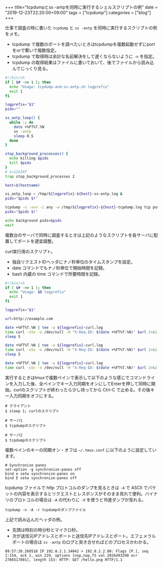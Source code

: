 +++
title="tcpdumpとss -antpを同時に実行するシェルスクリプトの例"
date = "2019-12-23T22:20:00+09:00"
tags = ["tcpdump"]
categories = ["blog"]
+++

仕事で調査の時に書いた `tcpdump` と `ss -antp` を同時に実行するスクリプトの例をメモ。

* tcpdump で複数のポートを調べたいときはtcpdumpを複数起動せずにportをorで繋いで複数指定。
* tcpdump で取得時は余計な名前解決をして遅くならないように `-n` を指定。
* tcpdump の取得結果はファイルに書いておいて、後でファイルから読み込んでじっくり見る。

```bash
#!/bin/sh
if [ $# -ne 1 ]; then
  echo "Usage: tcpdump-and-ss-antp.sh logprefix"
  exit 1
fi

logprefix="$1"
pids=""

ss_antp_loop() {
  while :; do
    date +%FT%T.%N
    ss -antp
    sleep 0.5
  done
}

stop_background_processes() {
  echo killing $pids
  kill $pids
}
# 2=SIGINT
trap stop_background_processes 2

host=$(hostname)

ss_antp_loop > /tmp/${logprefix}-${host}-ss-antp.log &
pids="$pids $!"

tcpdump -n -vvv -i any -w /tmp/${logprefix}-${host}-tcpdump.log tcp port '(80 or 443 or 8080 or 9090)' &
pids="$pids $!"

echo background pids=$pids
wait
```

複数台のサーバで同時に調査するときは上記のようなスクリプトを各サーバに配置してポートを適宜調整。

curl実行用のスクリプト。

* 独自リクエストIDヘッダにナノ秒単位のタイムスタンプを設定。
* date コマンドでもナノ秒単位で開始時間を記録。
* bash 内蔵の time コマンドで所要時間を記録。

```bash
#!/bin/sh
if [ $# -ne 1 ]; then
  echo "Usage: $0 logprefix"
  exit 1
fi

logprefix="$1"

url=http://example.com

date +%FT%T.%N | tee -a ${logprefix}-curl.log
time curl -sSv -o /dev/null -H "X-Req-ID: $(date +%FT%T.%N)" $url 2>&1 | tee -a ${logprefix}-curl.log
sleep 5

date +%FT%T.%N | tee -a ${logprefix}-curl.log
time curl -sSv -o /dev/null -H "X-Req-ID: $(date +%FT%T.%N)" $url 2>&1 | tee -a ${logprefix}-curl.log
sleep 5

date +%FT%T.%N | tee -a ${logprefix}-curl.log
time curl -sSv -o /dev/null -H "X-Req-ID: $(date +%FT%T.%N)" $url 2>&1 | tee -a ${logprefix}-curl.log
```

実行するときはtmuxで複数ペインで表示して以下のような感じでコマンドラインを入力した後、全ペインでキー入力同期をオンにしてEnterを押して同時に開始。curlのスクリプトが終わったら少し待ってから Ctrl-C で止める。その後キー入力同期をオフにする。

```console
# クライアント
$ sleep 1; curlのスクリプト

# サーバ1
$ tcpdumpのスクリプト

# サーバ2
$ tcpdumpのスクリプト
```

複数ペインのキーの同期オン・オフは `~/.tmux.conf` に以下のように設定しています。

```text
# Synchronize panes
set-option -g synchronize-panes off
bind e setw synchronize-panes on
bind E setw synchronize-panes off
```

tcpdump ファイルで http プロトコルのダンプを見るときは `-A` で ASCII でパケットの内容を表示するとリクエストとレスポンスがそのまま見れて便利。バイナリのプロトコルの場合は `-A` の代わりに `-X` を使うと16進ダンプが見れる。

```console
tcpdump -n -A -r tcpdumpのダンプファイル
```

上記で読み込んだヘッダの例。

* 先頭は時刻の時分秒とマイクロ秒。
* 次が送信元IPアドレスとポートと送信先IPアドレスとポート。エフェメラルポートの場合は `ss -antp` のログと突き合せればどのプロセスかわかる。

```text
09:57:20.260518 IP 192.0.2.1.34042 > 192.0.2.2.80: Flags [P.], seq 1:154, ack 1, win 229, options [nop,nop,TS val 2026493290 ecr 2786517801], length 153: HTTP: GET /hello.png HTTP/1.1
```
